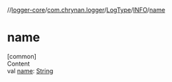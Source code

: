 //[logger-core](../../../../index.md)/[com.chrynan.logger](../../index.md)/[LogType](../index.md)/[INFO](index.md)/[name](name.md)



# name  
[common]  
Content  
val [name](name.md): [String](https://kotlinlang.org/api/latest/jvm/stdlib/kotlin/-string/index.html)  



